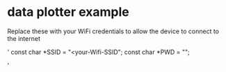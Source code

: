 # data plotter example

Replace these with your WiFi credentials to allow the device to connect to the internet

'
const char *SSID = "<your-Wifi-SSID";
const char *PWD = "<your-Wifi-passoword>"; 

'
